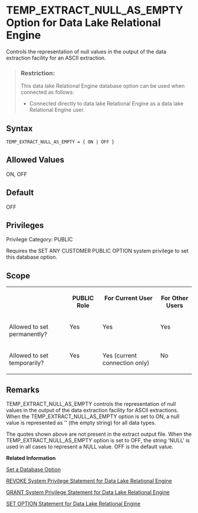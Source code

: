 <!-- loioa65e506784f21015b207e8280c3fc6b0 -->

# TEMP\_EXTRACT\_NULL\_AS\_EMPTY Option for Data Lake Relational Engine

Controls the representation of null values in the output of the data extraction facility for an ASCII extraction.



> ### Restriction:  
> This data lake Relational Engine database option can be used when connected as follows:
> 
> -   Connected directly to data lake Relational Engine as a data lake Relational Engine user.



<a name="loioa65e506784f21015b207e8280c3fc6b0__section_sxb_tph_mrb"/>

## Syntax

```
TEMP_EXTRACT_NULL_AS_EMPTY = { ON | OFF }
```



<a name="loioa65e506784f21015b207e8280c3fc6b0__iq_refso_1010"/>

## Allowed Values

ON, OFF



<a name="loioa65e506784f21015b207e8280c3fc6b0__iq_refso_1011"/>

## Default

OFF



<a name="loioa65e506784f21015b207e8280c3fc6b0__section_k3c_gxb_3qb"/>

## Privileges

Privilege Category: PUBLIC

Requires the SET ANY CUSTOMER PUBLIC OPTION system privilege to set this database option.



<a name="loioa65e506784f21015b207e8280c3fc6b0__iq_refso_1012"/>

## Scope


<table>
<tr>
<th valign="top">

 



</th>
<th valign="top">

PUBLIC Role



</th>
<th valign="top">

For Current User



</th>
<th valign="top">

For Other Users



</th>
</tr>
<tr>
<td valign="top">

Allowed to set permanently?



</td>
<td valign="top">

Yes



</td>
<td valign="top">

Yes



</td>
<td valign="top">

Yes



</td>
</tr>
<tr>
<td valign="top">

Allowed to set temporarily?



</td>
<td valign="top">

Yes



</td>
<td valign="top">

Yes \(current connection only\)



</td>
<td valign="top">

No



</td>
</tr>
</table>



<a name="loioa65e506784f21015b207e8280c3fc6b0__iq_refso_1013"/>

## Remarks

TEMP\_EXTRACT\_NULL\_AS\_EMPTY controls the representation of null values in the output of the data extraction facility for ASCII extractions. When the TEMP\_EXTRACT\_NULL\_AS\_EMPTY option is set to ON, a null value is represented as '' \(the empty string\) for all data types.

The quotes shown above are not present in the extract output file. When the TEMP\_EXTRACT\_NULL\_AS\_EMPTY option is set to OFF, the string 'NULL' is used in all cases to represent a NULL value. OFF is the default value.

**Related Information**  


[Set a Database Option](set-a-database-option-0dcb893.md "You set options with the SET OPTION statement.")

[REVOKE System Privilege Statement for Data Lake Relational Engine](../080-sql-statements/revoke-system-privilege-statement-for-data-lake-relational-engine-a3eadda.md "Removes specific system privileges from specific users and the right to administer the privilege.")

[GRANT System Privilege Statement for Data Lake Relational Engine](../080-sql-statements/grant-system-privilege-statement-for-data-lake-relational-engine-a3dfcb0.md "Grants specific system privileges to users or roles, with or without administrative rights.")

[SET OPTION Statement for Data Lake Relational Engine](../080-sql-statements/set-option-statement-for-data-lake-relational-engine-a625da7.md "Changes options that affect the behavior of the database and its compatibility with Transact-SQL. Setting the value of an option can change the behavior for all users or an individual user, in either a temporary or permanent scope.")

